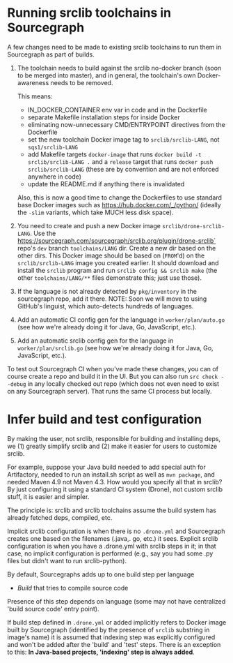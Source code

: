 # Running srclib toolchains in Sourcegraph

A few changes need to be made to existing srclib toolchains to run
them in Sourcegraph as part of builds.

1. The toolchain needs to build against the srclib no-docker branch
   (soon to be merged into master), and in general, the toolchain's own
   Docker-awareness needs to be removed.

   This means:

    * IN_DOCKER_CONTAINER env var in code and in the Dockerfile
	* separate Makefile installation steps for inside Docker
	* eliminating now-unnecessary CMD/ENTRYPOINT directives from the Dockerfile
	* set the new toolchain Docker image tag to `srclib/srclib-LANG`, not `sqs1/srclib-LANG`
	* add Makefile targets `docker-image` that runs `docker build -t
      srclib/srclib-LANG .` and a `release` target that runs `docker
      push srclib/srclib-LANG` (these are by convention and are not
      enforced anywhere in code)
	* update the README.md if anything there is invalidated

	Also, this is now a good time to change the Dockerfiles to use
    standard base Docker images such as
    https://hub.docker.com/_/python/ (ideally the `-slim` variants,
    which take MUCH less disk space).
2. You need to create and push a new Docker image
   `srclib/drone-srclib-LANG`. Use the
   https://sourcegraph.com/sourcegraph/srclib.org/plugin/drone-srclib` repo's
   `dev` branch `toolchains/LANG` dir. Create a new dir based on the
   other dirs. This Docker image should be based on (`FROM`'d) on the
   `srclib/srclib-LANG` image you created earlier. It should download
   and install the `srclib` program and run `srclib config && srclib
   make` (the other `toolchains/LANG/**` files demonstrate this; just
   use those).
3. If the language is not already detected by `pkg/inventory` in the
   sourcegraph repo, add it there. NOTE: Soon we will move to using
   GitHub's linguist, which auto-detects hundreds of languages.
4. Add an automatic CI config gen for the language in
   `worker/plan/auto.go` (see how we're already doing it for Java, Go,
   JavaScript, etc.).
5. Add an automatic srclib config gen for the language in
   `worker/plan/srclib.go` (see how we're already doing it for Java, Go,
   JavaScript, etc.).

To test out Sourcegraph CI when you've made these changes, you can of
course create a repo and build it in the UI. But you can also run `src
check --debug` in any locally checked out repo (which does not even
need to exist on any Sourcegraph server). That runs the same CI
process but locally.

# Infer build and test configuration

By making the user, not srclib, responsible for building and installing deps, we
(1) greatly simplify srclib and (2) make it easier for users to customize
srclib.

For example, suppose your Java build needed to add special auth for Artifactory,
needed to run an install.sh script as well as `mvn package`, and needed Maven
4.9 not Maven 4.3. How would you specify all that in srclib? By just configuring
it using a standard CI system (Drone), not custom srclib stuff, it is easier and
simpler.

The principle is: srclib and srclib toolchains assume the build system has
already fetched deps, compiled, etc.

Implicit srclib configuration is when there is no `.drone.yml` and Sourcegraph
creates one based on the filenames (.java,. go, etc.) it sees. Explicit srclib
configuration is when you have a .drone.yml with srclib steps in it; in that
case, no implicit configuration is performed (e.g., say you had some .py files
but didn't want to run srclib-python).

By default, Sourcegraphs adds up to one build step per language
* *Build* that tries to compile source code

Presence of this step depends on language (some may not have centralized
'build source code' entry point).

If build step defined in `.drone.yml` or added implicitly refers to Docker image
built by Sourcegraph (identified by the presence of `srclib` substring in
image's name) it is assumed that indexing step was explicitly configured and
won't be added after the 'build' and 'test' steps. There is an exception to this:
**In Java-based projects, 'indexing' step is always added**.

